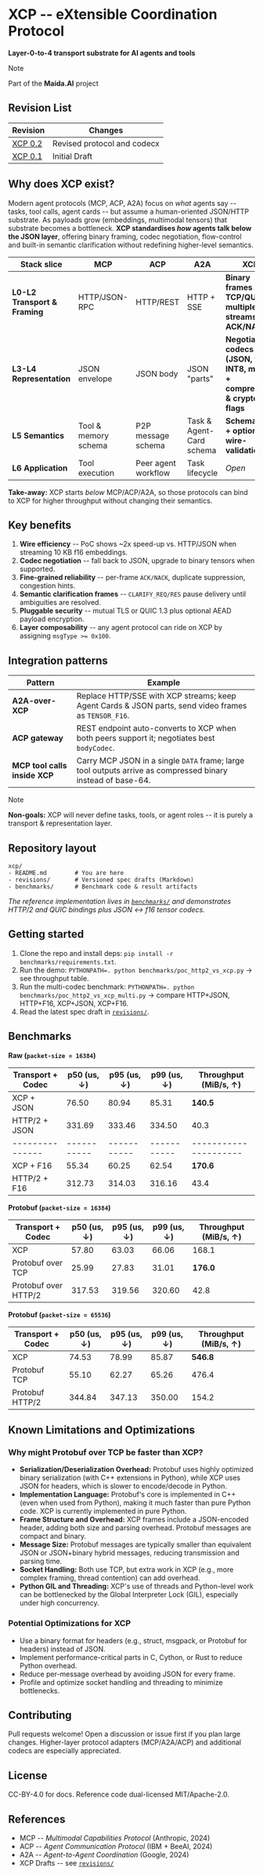 <!---
Copyright © 2025 Maida.AI contributors.
Licensed under CC-BY-4.0: https://creativecommons.org/licenses/by/4.0/
-->
# XCP -- eXtensible Coordination Protocol
**Layer-0-to-4 transport substrate for AI agents and tools**
> [!NOTE]
> Part of the **Maida.AI** project

## Revision List

| Revision | Changes |
| -------- | ------- |
| [XCP 0.2](revisions/xcp-v0.2.md) | Revised protocol and codecx |
| [XCP 0.1](revisions/xcp-v0.1.md) | Initial Draft |


## Why does XCP exist?

Modern agent protocols (MCP, ACP, A2A) focus on *what* agents say -- tasks, tool calls, agent cards -- but assume a human-oriented JSON/HTTP substrate.
As payloads grow (embeddings, multimodal tensors) that substrate becomes a bottleneck.
**XCP standardises *how* agents talk below the JSON layer**, offering binary framing, codec negotiation, flow-control and built-in semantic clarification without redefining higher-level semantics.

| Stack slice                   | MCP                  | ACP                 | A2A                      | **XCP**                                                                     |
| ----------------------------- | -------------------- | ------------------- | ------------------------ | --------------------------------------------------------------------------- |
| **L0-L2 Transport & Framing** | HTTP/JSON-RPC        | HTTP/REST           | HTTP + SSE               | **Binary frames over TCP/QUIC; multiplexed streams; ACK/NACK**              |
| **L3-L4 Representation**      | JSON envelope        | JSON body           | JSON "parts"             | **Negotiable codecs (JSON, f16, INT8, mixed) + compression & crypto flags** |
| **L5 Semantics**              | Tool & memory schema | P2P message schema  | Task & Agent-Card schema | **Schema IDs + optional wire-validation**                                   |
| **L6 Application**            | Tool execution       | Peer agent workflow | Task lifecycle           | *Open*                                                                      |

**Take-away:** XCP starts *below* MCP/ACP/A2A, so those protocols can bind to XCP for higher throughput without changing their semantics.

## Key benefits

1. **Wire efficiency** -- PoC shows \~2x speed-up vs. HTTP/JSON when streaming 10 KB f16 embeddings.
2. **Codec negotiation** -- fall back to JSON, upgrade to binary tensors when supported.
3. **Fine-grained reliability** -- per-frame `ACK/NACK`, duplicate suppression, congestion hints.
4. **Semantic clarification frames** -- `CLARIFY_REQ/RES` pause delivery until ambiguities are resolved.
5. **Pluggable security** -- mutual TLS or QUIC 1.3 plus optional AEAD payload encryption.
6. **Layer composability** -- any agent protocol can ride on XCP by assigning `msgType >= 0x100`.


## Integration patterns

| Pattern                       | Example                                                                                                     |
| ----------------------------- | ----------------------------------------------------------------------------------------------------------- |
| **A2A-over-XCP**              | Replace HTTP/SSE with XCP streams; keep Agent Cards & JSON parts, send video frames as `TENSOR_F16`.        |
| **ACP gateway**               | REST endpoint auto-converts to XCP when both peers support it; negotiates best `bodyCodec`.                 |
| **MCP tool calls inside XCP** | Carry MCP JSON in a single `DATA` frame; large tool outputs arrive as compressed binary instead of base-64. |

> [!NOTE]
> **Non-goals:** XCP will never define tasks, tools, or agent roles -- it is purely a transport & representation layer.


## Repository layout

```
xcp/
- README.md        # You are here
- revisions/       # Versioned spec drafts (Markdown)
- benchmarks/      # Benchmark code & result artifacts
```

*The reference implementation lives in [`benchmarks/`](benchmarks/) and demonstrates HTTP/2 and QUIC bindings plus JSON <-> f16 tensor codecs.*


## Getting started

1. Clone the repo and install deps: `pip install -r benchmarks/requirements.txt`.
2. Run the demo: `PYTHONPATH=. python benchmarks/poc_http2_vs_xcp.py` -> see throughput table.
3. Run the multi-codec benchmark: `PYTHONPATH=. python benchmarks/poc_http2_vs_xcp_multi.py` -> compare HTTP+JSON, HTTP+F16, XCP+JSON, XCP+F16.
4. Read the latest spec draft in [`revisions/`](revisions/).


## Benchmarks

**Raw (`packet-size = 16384`)**

|Transport + Codec | p50 (us, ↓) | p95 (us, ↓) | p99 (us, ↓) | Throughput (MiB/s, ↑) |
|------------------|------------ |-------------|-------------| ----------------------|
| XCP + JSON       | 76.50       | 80.94       | 85.31       | **140.5**             |
| HTTP/2 + JSON    | 331.69      | 333.46      | 334.50      | 40.3                  |
| ---------------  | ----------- | ----------- | ----------- | --------------------- |
| XCP + F16        | 55.34       | 60.25       | 62.54       | **170.6**             |
| HTTP/2 + F16     | 312.73      | 314.03      | 316.16      | 43.4                  |

**Protobuf (`packet-size = 16384`)**

|Transport + Codec     | p50 (us, ↓) | p95 (us, ↓) | p99 (us, ↓) | Throughput (MiB/s, ↑) |
|----------------------|------------ |-------------|-------------| ----------------------|
| XCP                  | 57.80       | 63.03       | 66.06       | 168.1                 |
| Protobuf over TCP    | 25.99       | 27.83       | 31.01       | **176.0**             |
| Protobuf over HTTP/2 | 317.53      | 319.56      | 320.60      | 42.8                  |

**Protobuf (`packet-size = 65536`)**

|Transport + Codec     | p50 (us, ↓) | p95 (us, ↓) | p99 (us, ↓) | Throughput (MiB/s, ↑) |
|----------------------|------------ |-------------|-------------| ----------------------|
| XCP                  | 74.53       | 78.99       | 85.87       | **546.8**             |
| Protobuf TCP         | 55.10       | 62.27       | 65.26       | 476.4                 |
| Protobuf HTTP/2      | 344.84      | 347.13      | 350.00      | 154.2                 |

## Known Limitations and Optimizations

### Why might Protobuf over TCP be faster than XCP?

- **Serialization/Deserialization Overhead:** Protobuf uses highly optimized binary serialization (with C++ extensions in Python), while XCP uses JSON for headers, which is slower to encode/decode in Python.
- **Implementation Language:** Protobuf's core is implemented in C++ (even when used from Python), making it much faster than pure Python code. XCP is currently implemented in pure Python.
- **Frame Structure and Overhead:** XCP frames include a JSON-encoded header, adding both size and parsing overhead. Protobuf messages are compact and binary.
- **Message Size:** Protobuf messages are typically smaller than equivalent JSON or JSON+binary hybrid messages, reducing transmission and parsing time.
- **Socket Handling:** Both use TCP, but extra work in XCP (e.g., more complex framing, thread contention) can add overhead.
- **Python GIL and Threading:** XCP's use of threads and Python-level work can be bottlenecked by the Global Interpreter Lock (GIL), especially under high concurrency.

### Potential Optimizations for XCP

- Use a binary format for headers (e.g., struct, msgpack, or Protobuf for headers) instead of JSON.
- Implement performance-critical parts in C, Cython, or Rust to reduce Python overhead.
- Reduce per-message overhead by avoiding JSON for every frame.
- Profile and optimize socket handling and threading to minimize bottlenecks.

## Contributing

Pull requests welcome!  Open a discussion or issue first if you plan large changes.
Higher-layer protocol adapters (MCP/A2A/ACP) and additional codecs are especially appreciated.


## License

CC-BY-4.0 for docs.  Reference code dual-licensed MIT/Apache-2.0.


## References

* MCP -- *Multimodal Capabilities Protocol* (Anthropic, 2024)
* ACP -- *Agent Communication Protocol* (IBM + BeeAI, 2024)
* A2A -- *Agent-to-Agent Coordination* (Google, 2024)
* XCP Drafts -- see [`revisions/`](revisions/)
